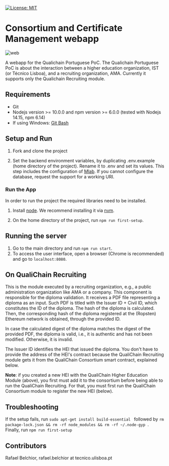 [![License: MIT](https://img.shields.io/badge/License-MIT-green.svg)](https://opensource.org/licenses/MIT)


# Consortium and Certificate Management webapp

![web][logo]


[logo]: https://web.ist.utl.pt/~ist180970/assets/img/qualichain-logo.png
A webapp for the Qualichain Portuguese PoC. The Qualichain Portuguese PoC is about the interaction between a higher education organization, IST (or Técnico Lisboa), and a recruiting organization, AMA.
Currently it supports only the Qualichain Recruiting module.

## Requirements
* Git
* Nodejs version >= 10.0.0 and npm version >= 6.0.0 (tested with Nodejs 14.15, npm 6.14)
* If using Windows: [Git Bash](https://gitforwindows.org/)

####
## Setup and Run
1. Fork and clone the project 

2. Set the backend environment variables, by duplicating .env.example (home directory of the project). Rename it to .env and set its values.
This step includes the configuration of [Mlab][mlab]. If you cannot configure the database, request the support for a working URI.
### Run the App

In order to run the project the required libraries need to be installed.

1. Install [node][node]. We recommend installing it via [nvm][nvm].

[nvm]: https://github.com/nvm-sh/nvm

2. On the home directory of the project, run ```npm run first-setup```.


## Running the server
1. Go to the main directory and run ``npm run start``.
1. To access the user interface, open a browser (Chrome is recommended) and go to ``localhost:8080``.

[mlab]: https://docs.mlab.com/

## On QualiChain Recruiting

This is the module executed by a recruiting organization, e.g., a public administration organization like AMA or a company. This component is responsible for the diploma validation. It receives a PDF file representing a diploma as an input. 
Such PDF is titled with the Issuer ID + Civil ID, which constitutes the ID of the diploma. The hash of the diploma is calculated. Then, the corresponding hash of the diploma registered at the (Ropsten) Ethereum network is obtained, through the provided ID.

In case the calculated digest of the diploma matches the digest of the provided PDF, the diploma is valid, i.e., it is authentic and has not been modified. Otherwise, it is invalid.

The Issuer ID identifies the HEI that issued the diploma. You don't have to provide the address of the HEI's contract because the QualiChain Recruiting module gets it from the QualiChain Consortium smart contract, explained below.

**Note**: if you created a new HEI with the QualiChain Higher Education Module (above), you first must add it to the consortium before being able to run the QualiChain Recruiting. For that, you must first run the QualiChain Consortium module to register the new HEI (below).
## Troubleshooting
If the setup fails, run ``sudo apt-get install build-essential
                         ``
                         followed by ``rm package-lock.json && rm -rf node_modules && rm -rf ~/.node-gyp
                                       ``. Finally, run ``npm run first-setup``
## Contributors

Rafael Belchior, rafael.belchior at tecnico.ulisboa.pt 


[node]: http://nodejs.org/